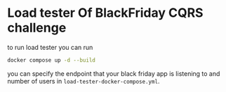 # Load tester Of BlackFriday CQRS challenge

to run load tester you can run

```bash
docker compose up -d --build
```

you can specify the endpoint that your black friday app is listening to and number of users in `load-tester-docker-compose.yml`.

